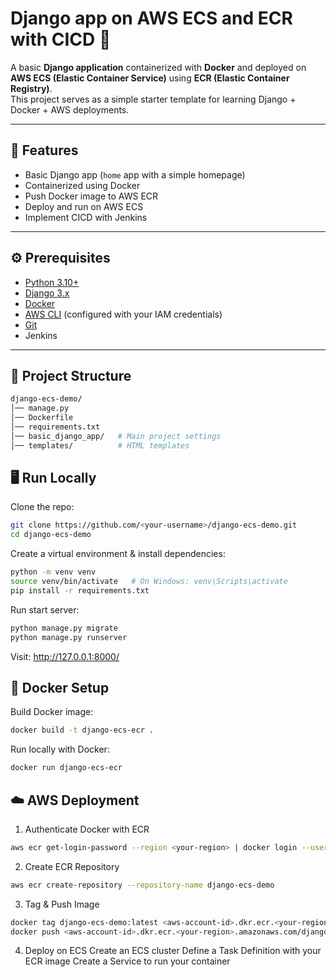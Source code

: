 # Django app on AWS ECS and ECR with CICD 🚀

A basic **Django application** containerized with **Docker** and deployed on **AWS ECS (Elastic Container Service)** using **ECR (Elastic Container Registry)**.  
This project serves as a simple starter template for learning Django + Docker + AWS deployments.

---

## 📌 Features
- Basic Django app (`home` app with a simple homepage)
- Containerized using Docker
- Push Docker image to AWS ECR
- Deploy and run on AWS ECS
- Implement CICD with Jenkins

---

## ⚙️ Prerequisites
- [Python 3.10+](https://www.python.org/downloads/)
- [Django 3.x](https://docs.djangoproject.com/en/3.0/)
- [Docker](https://docs.docker.com/get-docker/)
- [AWS CLI](https://docs.aws.amazon.com/cli/latest/userguide/install-cliv2.html) (configured with your IAM credentials)
- [Git](https://git-scm.com/)
- Jenkins

---

## 📂 Project Structure
```bash
django-ecs-demo/
│── manage.py
│── Dockerfile
│── requirements.txt
│── basic_django_app/   # Main project settings
│── templates/          # HTML templates
```

## 🖥️ Run Locally
Clone the repo:
```bash
git clone https://github.com/<your-username>/django-ecs-demo.git
cd django-ecs-demo
```

Create a virtual environment & install dependencies:
```bash
python -m venv venv
source venv/bin/activate   # On Windows: venv\Scripts\activate
pip install -r requirements.txt
```
Run start server:
```bash
python manage.py migrate
python manage.py runserver
```

Visit: http://127.0.0.1:8000/

## 🐳 Docker Setup
Build Docker image:
```bash
docker build -t django-ecs-ecr .
```

Run locally with Docker:
```bash
docker run django-ecs-ecr
```

## ☁️ AWS Deployment
1. Authenticate Docker with ECR
```bash
aws ecr get-login-password --region <your-region> | docker login --username AWS --password-stdin <aws-account-id>.dkr.ecr.<your-region>.amazonaws.com
```

2. Create ECR Repository
```bash
aws ecr create-repository --repository-name django-ecs-demo
```

3. Tag & Push Image
```bash
docker tag django-ecs-demo:latest <aws-account-id>.dkr.ecr.<your-region>.amazonaws.com/django-ecs-demo:latest
docker push <aws-account-id>.dkr.ecr.<your-region>.amazonaws.com/django-ecs-demo:latest
```

4. Deploy on ECS
   Create an ECS cluster
   Define a Task Definition with your ECR image
   Create a Service to run your container
